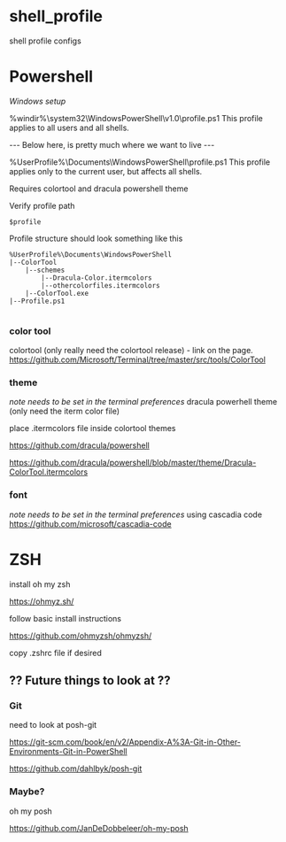 # shell_profile
shell profile configs

# Powershell
_Windows setup_

%windir%\system32\WindowsPowerShell\v1.0\profile.ps1 
This profile applies to all users and all shells.

--- Below here, is pretty much where we want to live ---

%UserProfile%\Documents\WindowsPowerShell\profile.ps1 
This profile applies only to the current user, but affects all shells.

Requires colortool and dracula powershell theme

Verify profile path

```$profile```

Profile structure should look something like this

```
%UserProfile%\Documents\WindowsPowerShell
|--ColorTool
    |--schemes
        |--Dracula-Color.itermcolors
        |--othercolorfiles.itermcolors
    |--ColorTool.exe
|--Profile.ps1
  

```
### color tool
colortool (only really need the colortool release) - link on the page.
https://github.com/Microsoft/Terminal/tree/master/src/tools/ColorTool

### theme
_note needs to be set in the terminal preferences_
dracula powerhell theme (only need the iterm color file)

place .itermcolors file inside colortool themes 

https://github.com/dracula/powershell

https://github.com/dracula/powershell/blob/master/theme/Dracula-ColorTool.itermcolors

### font
_note needs to be set in the terminal preferences_
using cascadia code
https://github.com/microsoft/cascadia-code

# ZSH

install oh my zsh

https://ohmyz.sh/


follow basic install instructions

https://github.com/ohmyzsh/ohmyzsh/

copy .zshrc file if desired

## ?? Future things to look at ?? 
### Git
need to look at posh-git

https://git-scm.com/book/en/v2/Appendix-A%3A-Git-in-Other-Environments-Git-in-PowerShell

https://github.com/dahlbyk/posh-git

### Maybe?
oh my posh

https://github.com/JanDeDobbeleer/oh-my-posh
